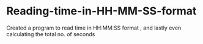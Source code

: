 # Reading-time-in-HH-MM-SS-format
Created a program to read time in HH:MM:SS format , and lastly even calculating the total no. of seconds
